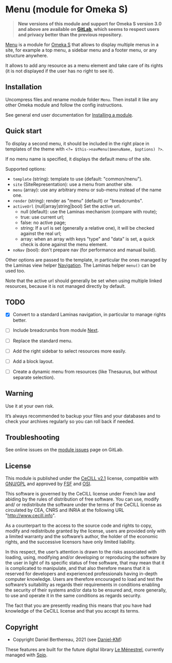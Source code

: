 Menu (module for Omeka S)
=========================

> __New versions of this module and support for Omeka S version 3.0 and above
> are available on [GitLab], which seems to respect users and privacy better
> than the previous repository.__

[Menu] is a module for [Omeka S] that allows to display multiple menus in a
site, for example a top menu, a sidebar menu and a footer menu, or any structure
anywhere.

It allows to add any resource as a menu element and take care of its rights (it
is not displayed if the user has no right to see it).


Installation
------------

Uncompress files and rename module folder `Menu`. Then install it like any
other Omeka module and follow the config instructions.

See general end user documentation for [Installing a module].


Quick start
-----------

To display a second menu, it should be included in the right place in templates
of the theme with `<?= $this->navMenu($menuName, $options) ?>`.

If no menu name is specified, it displays the default menu of the site.

Supported options:
- `template` (string): template to use (default: "common/menu").
- `site` (SiteRepresentation): use a menu from another site.
- `menu` (array): use any arbitrary menu or sub-menu instead of the name one.
- `render` (string): render as "menu" (default) or "breadcrumbs".
- `activeUrl` (null|array|string|bool) Set the active url.
  - null (default): use the Laminas mechanism (compare with route);
  - true: use current url;
  - false: no active page;
  - string: If a url is set (generally a relative one), it will be checked
    against the real url;
  - array: when an array with keys "type" and "data" is set, a quick check is
    done against the menu element.
- `noNav` (bool): don't prepare nav (for performance and manual build).

Other options are passed to the template, in particular the ones managed by the
Laminas view helper [Navigation]. The Laminas helper `menu()` can be used too.

Note that the active url should generally be set when using multiple linked
resources, because it is not managed directly by default.


TODO
----

- [x] Convert to a standard Laminas navigation, in particular to manage rights better.
- [ ] Include breadcrumbs from module [Next].
- [ ] Replace the standard menu.
- [ ] Add the right sidebar to select resources more easily.
- [ ] Add a block layout.
- [ ] Create a dynamic menu from resources (like Thesaurus, but without separate selection).


Warning
-------

Use it at your own risk.

It’s always recommended to backup your files and your databases and to check
your archives regularly so you can roll back if needed.


Troubleshooting
---------------

See online issues on the [module issues] page on GitLab.


License
-------

This module is published under the [CeCILL v2.1] license, compatible with
[GNU/GPL] and approved by [FSF] and [OSI].

This software is governed by the CeCILL license under French law and abiding by
the rules of distribution of free software. You can use, modify and/ or
redistribute the software under the terms of the CeCILL license as circulated by
CEA, CNRS and INRIA at the following URL "http://www.cecill.info".

As a counterpart to the access to the source code and rights to copy, modify and
redistribute granted by the license, users are provided only with a limited
warranty and the software’s author, the holder of the economic rights, and the
successive licensors have only limited liability.

In this respect, the user’s attention is drawn to the risks associated with
loading, using, modifying and/or developing or reproducing the software by the
user in light of its specific status of free software, that may mean that it is
complicated to manipulate, and that also therefore means that it is reserved for
developers and experienced professionals having in-depth computer knowledge.
Users are therefore encouraged to load and test the software’s suitability as
regards their requirements in conditions enabling the security of their systems
and/or data to be ensured and, more generally, to use and operate it in the same
conditions as regards security.

The fact that you are presently reading this means that you have had knowledge
of the CeCILL license and that you accept its terms.


Copyright
---------

* Copyright Daniel Berthereau, 2021 (see [Daniel-KM])

These features are built for the future digital library [Le Ménestrel],
currently managed with [Spip].


[Menu]: https://github.com/Daniel-KM/Omeka-S-module-Menu
[Omeka S]: https://omeka.org/s
[Installing a module]: http://dev.omeka.org/docs/s/user-manual/modules/#installing-modules
[Navigation]: https://docs.laminas.dev/laminas-navigation/helpers/menu
[Next]: https://github.com/Daniel-KM/Omeka-S-module-Next
[module issues]: https://gitlab.com/Daniel-KM/Omeka-S-module-Menu/issues
[CeCILL v2.1]: https://www.cecill.info/licences/Licence_CeCILL_V2.1-en.html
[GNU/GPL]: https://www.gnu.org/licenses/gpl-3.0.html
[FSF]: https://www.fsf.org
[OSI]: http://opensource.org
[Le Ménestrel]: http://www.menestrel.fr
[Spip]: https://spip.net
[GitLab]: https://gitlab.com/Daniel-KM
[Daniel-KM]: https://gitlab.com/Daniel-KM "Daniel Berthereau"
